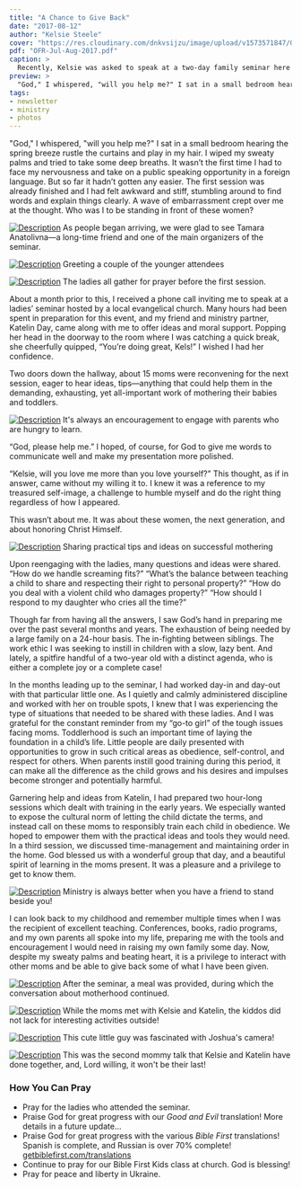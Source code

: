 ```yaml
---
title: "A Chance to Give Back"
date: "2017-08-12"
author: "Kelsie Steele"
cover: "https://res.cloudinary.com/dnkvsijzu/image/upload/v1573571847/OFReport/2017-08-12-a-chance-to-give-back/mom-seminar-group-12-6_h8v4dn.jpg"
pdf: "OFR-Jul-Aug-2017.pdf"
caption: >
  Recently, Kelsie was asked to speak at a two-day family seminar here in L’viv. She was joined by Katelin Day, and together they delivered a series of talks aimed at encouraging and equipping young mothers. This is Kelsie’s report of the event in her own words.
preview: >
  "God," I whispered, "will you help me?" I sat in a small bedroom hearing the spring breeze rustle the curtains and play in my hair. I wiped my sweaty palms and tried to take some deep breaths. It wasn’t the first time I had to face my nervousness and take on a public speaking opportunity in a foreign language.
tags:
- newsletter
- ministry
- photos
---
```


"God," I whispered, "will you help me?" I sat in a small bedroom hearing the spring breeze rustle the curtains and play in my hair. I wiped my sweaty palms and tried to take some deep breaths. It wasn’t the first time I had to face my nervousness and take on a public speaking opportunity in a foreign language. But so far it hadn’t gotten any easier. The first session was already finished and I had felt awkward and stiff, stumbling around to find words and explain things clearly. A wave of embarrassment crept over me at the thought. Who was I to be standing in front of these women?

<article-callout content="OFR-Jul-Aug-2017.pdf" :download="true" />

[![Description](https://d21yo20tm8bmc2.cloudfront.net/2017/tamara-anatolivna-550w.jpg)](https://d21yo20tm8bmc2.cloudfront.net/2017/tamara-anatolivna-2000w.jpg)
As people began arriving, we were glad to see Tamara Anatolivna—a long-time friend and one of the main organizers of the seminar.

[![Description](https://d21yo20tm8bmc2.cloudfront.net/2017/greeting-little-ones-550w.jpg)](https://d21yo20tm8bmc2.cloudfront.net/2017/greeting-little-ones-2000w.jpg)
Greeting a couple of the younger attendees

[![Description](https://d21yo20tm8bmc2.cloudfront.net/2017/prayer-circle-550w.jpg)](https://d21yo20tm8bmc2.cloudfront.net/2017/prayer-circle-2000w.jpg)
The ladies all gather for prayer before the first session.

About a month prior to this, I received a phone call inviting me to speak at a ladies’ seminar hosted by a local evangelical church. Many hours had been spent in preparation for this event, and my friend and ministry partner, Katelin Day, came along with me to offer ideas and moral support. Popping her head in the doorway to the room where I was catching a quick break, she cheerfully quipped, “You’re doing great, Kels!” I wished I had her confidence.

Two doors down the hallway, about 15 moms were reconvening for the next session, eager to hear ideas, tips—anything that could help them in the demanding, exhausting, yet all-important work of mothering their babies and toddlers.

[![Description](https://d21yo20tm8bmc2.cloudfront.net/2017/moms-listening-550w.jpg)](https://d21yo20tm8bmc2.cloudfront.net/2017/moms-listening-2000w.jpg)
It's always an encouragement to engage with parents who are hungry to learn.

“God, please help me.” I hoped, of course, for God to give me words to communicate well and make my presentation more polished.

“Kelsie, will you love me more than you love yourself?” This thought, as if in answer, came without my willing it to. I knew it was a reference to my treasured self-image, a challenge to humble myself and do the right thing regardless of how I appeared.

This wasn’t about me. It was about these women, the next generation, and about honoring Christ Himself.

[![Description](https://d21yo20tm8bmc2.cloudfront.net/2017/kels-kate-teaching-550w.jpg)](https://d21yo20tm8bmc2.cloudfront.net/2017/kels-kate-teaching-2000w.jpg)
Sharing practical tips and ideas on successful mothering

Upon reengaging with the ladies, many questions and ideas were shared. “How do we handle screaming fits?” “What’s the balance between teaching a child to share and respecting their right to personal property?” “How do you deal with a violent child who damages property?” “How should I respond to my daughter who cries all the time?”

Though far from having all the answers, I saw God’s hand in preparing me over the past several months and years. The exhaustion of being needed by a large family on a 24-hour basis. The in-fighting between siblings. The work ethic I was seeking to instill in children with a slow, lazy bent. And lately, a spitfire handful of a two-year old with a distinct agenda, who is either a complete joy or a complete case!

In the months leading up to the seminar, I had worked day-in and day-out with that particular little one. As I quietly and calmly administered discipline and worked with her on trouble spots, I knew that I was experiencing the type of situations that needed to be shared with these ladies. And I was grateful for the constant reminder from my “go-to girl” of the tough issues facing moms. Toddlerhood is such an important time of laying the foundation in a child’s life. Little people are daily presented with opportunities to grow in such critical areas as obedience, self-control, and respect for others. When parents instill good training during this period, it can make all the difference as the child grows and his desires and impulses become stronger and potentially harmful.

Garnering help and ideas from Katelin, I had prepared two hour-long sessions which dealt with training in the early years. We especially wanted to expose the cultural norm of letting the child dictate the terms, and instead call on these moms to responsibly train each child in obedience. We hoped to empower them with the practical ideas and tools they would need. In a third session, we discussed time-management and maintaining order in the home. God blessed us with a wonderful group that day, and a beautiful spirit of learning in the moms present. It was a pleasure and a privilege to get to know them.

[![Description](https://d21yo20tm8bmc2.cloudfront.net/2017/kate-kels-chatting-550w.jpg)](https://d21yo20tm8bmc2.cloudfront.net/2017/kate-kels-chatting-2000w.jpg)
Ministry is always better when you have a friend to stand beside you!

I can look back to my childhood and remember multiple times when I was the recipient of excellent teaching. Conferences, books, radio programs, and my own parents all spoke into my life, preparing me with the tools and encouragement I would need in raising my own family some day. Now, despite my sweaty palms and beating heart, it is a privilege to interact with other moms and be able to give back some of what I have been given.

<article-callout content="Most gladly therefore will I rather glory in my infirmities, that the power of Christ may rest upon me. 2 Corinthians 12:9" />

[![Description](https://d21yo20tm8bmc2.cloudfront.net/2017/chatting-at-the-table-550w.jpg)](https://d21yo20tm8bmc2.cloudfront.net/2017/chatting-at-the-table-2000w.jpg)
After the seminar, a meal was provided, during which the conversation about motherhood continued.

[![Description](https://d21yo20tm8bmc2.cloudfront.net/2017/bouncy-house-kids-550w.jpg)](https://d21yo20tm8bmc2.cloudfront.net/2017/bouncy-house-kids-2000w.jpg)
While the moms met with Kelsie and Katelin, the kiddos did not lack for interesting activities outside!

[![Description](https://d21yo20tm8bmc2.cloudfront.net/2017/cute-kid-550w.jpg)](https://d21yo20tm8bmc2.cloudfront.net/2017/cute-kid-2000w.jpg)
This cute little guy was fascinated with Joshua's camera!

[![Description](https://d21yo20tm8bmc2.cloudfront.net/2017/kelsie-katelin-550w.jpg)](https://d21yo20tm8bmc2.cloudfront.net/2017/kelsie-katelin-2000w.jpg)
This was the second mommy talk that Kelsie and Katelin have done together, and, Lord willing, it won't be their last!

### How You Can Pray

* Pray for the ladies who attended the seminar.
* Praise God for great progress with our *Good and Evil* translation! More details in a future update...
* Praise God for great progress with the various *Bible First* translations! Spanish is complete, and Russian is over 70% complete! [getbiblefirst.com/translations][translations]
* Continue to pray for our Bible First Kids class at church. God is blessing!
* Pray for peace and liberty in Ukraine.

[translations]: https://getbiblefirst.com/translations/
